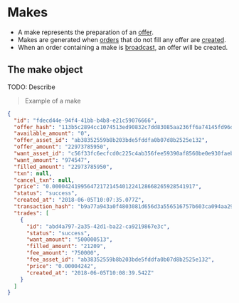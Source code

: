 # Makes

* A make represents the preparation of an [offer](#offers).
* Makes are generated when [orders](#orders) that do not fill any offer are [created](#create-orders).
* When an order containing a make is [broadcast](#broadcast-orders), an offer will be created.


## The make object

TODO: Describe

> Example of a make

```json
{
  "id": "fdecd44e-94f4-41bb-b4b8-e21c59076666",
  "offer_hash": "113b5c2894cc1074513ed90832c7dd83085aa236ff6a74145fd96d7173234b31",
  "available_amount": "0",
  "offer_asset_id": "ab38352559b8b203bde5fddfa0b07d8b2525e132",
  "offer_amount": "22973785950",
  "want_asset_id": "c56f33fc6ecfcd0c225c4ab356fee59390af8560be0e930faebe74a6daff7c9b",
  "want_amount": "974547",
  "filled_amount": "22973785950",
  "txn": null,
  "cancel_txn": null,
  "price": "0.000042419956472172145401224128668265928541917",
  "status": "success",
  "created_at": "2018-06-05T10:07:35.077Z",
  "transaction_hash": "b9a77a943a0f4803081d656d3a556516757b603ca094aa2922be00b8db020a8d",
  "trades": [
    {
      "id": "abd4a797-2a35-42d1-ba22-ca9219867e3c",
      "status": "success",
      "want_amount": "500000513",
      "filled_amount": "21209",
      "fee_amount": "750000",
      "fee_asset_id": "ab38352559b8b203bde5fddfa0b07d8b2525e132",
      "price": "0.00004242",
      "created_at": "2018-06-05T10:08:39.542Z"
    }
  ]
}
```
